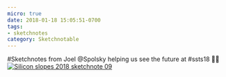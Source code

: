 ```yaml
---
micro: true
date: 2018-01-18 15:05:51-0700
tags:
- sketchnotes
category: Sketchnotable
---
```


#Sketchnotes from Joel @Spolsky helping us see the future at #ssts18 ✍🏼 [![Silicon slopes 2018 sketchnote 09](https://media.bennorris.org/images/sketchnotable/uploads/2018/517af3cef3.jpg)](https://media.bennorris.org/images/sketchnotable/uploads/2018/517af3cef3.jpg)